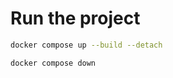 # <Project-Name>

# Run the project

```bash
docker compose up --build --detach
```

```bash
docker compose down
```
